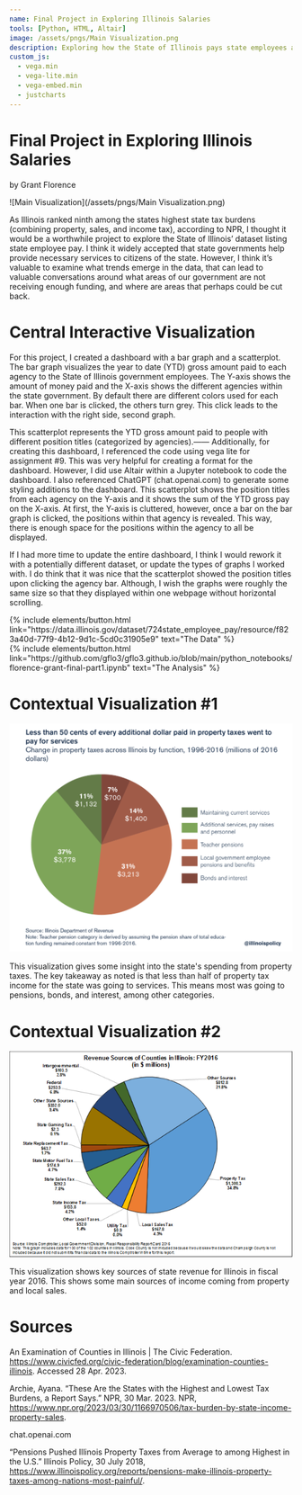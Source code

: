```yaml
---
name: Final Project in Exploring Illinois Salaries
tools: [Python, HTML, Altair]
image: /assets/pngs/Main Visualization.png
description: Exploring how the State of Illinois pays state employees across various agencies
custom_js:
  - vega.min
  - vega-lite.min
  - vega-embed.min
  - justcharts
---
```

# Final Project in Exploring Illinois Salaries
by Grant Florence

![Main Visualization](/assets/pngs/Main Visualization.png) 

As Illinois ranked ninth among the states highest state tax burdens (combining property, sales, and income tax), according to NPR, I thought it would be a worthwhile project to explore the State of Illinois’ dataset listing state employee pay. I think it widely accepted that state governments help provide necessary services to citizens of the state. However, I think it’s valuable to examine what trends emerge in the data, that can lead to valuable conversations around what areas of our government are not receiving enough funding, and where are areas that perhaps could be cut back.

# Central Interactive Visualization

<vegachart schema-url="{{ site.baseurl }}/assets/json/central_charts.json" style="width: 100%"></vegachart>

For this project, I created a dashboard with a bar graph and a scatterplot. The bar graph visualizes the year to date (YTD) gross amount paid to each agency to the State of Illinois government employees. The Y-axis shows the amount of money paid and the X-axis shows the different agencies within the state government. By default there are different colors used for each bar. When one bar is clicked, the others turn grey. This click leads to the interaction with the right side, second graph. 

This scatterplot represents the YTD gross amount paid to people with different position titles (categorized by agencies).—— Additionally, for creating this dashboard, I referenced the code using vega lite for assignment #9. This was very helpful for creating a format for the dashboard. However, I did use Altair within a Jupyter notebook to code the dashboard. I also referenced ChatGPT (chat.openai.com) to generate some styling additions to the dashboard. This scatterplot shows the position titles from each agency on the Y-axis and it shows the sum of the YTD gross pay on the X-axis. At first, the Y-axis is cluttered, however, once a bar on the bar graph is clicked, the positions within that agency is revealed. This way, there is enough space for the positions within the agency to all be displayed. 

If I had more time to update the entire dashboard, I think I would rework it with a potentially different dataset, or update the types of graphs I worked with. I do think that it was nice that the scatterplot showed the position titles upon clicking the agency bar. Although, I wish the graphs were roughly the same size so that they displayed within one webpage without horizontal scrolling.

<div class="left">
{% include elements/button.html link="https://data.illinois.gov/dataset/724state_employee_pay/resource/f823a40d-77f9-4b12-9d1c-5cd0c31905e9" text="The Data" %}
</div>

<div class="right">
{% include elements/button.html link="https://github.com/gflo3/gflo3.github.io/blob/main/python_notebooks/florence-grant-final-part1.ipynb" text="The Analysis" %}
</div>

# Contextual Visualization #1

![50cents](/assets/pngs/50cents.png) 

This visualization gives some insight into the state's spending from property taxes. The key takeaway as noted is that less than half of property tax income for the state was going to services. This means most was going to pensions, bonds, and interest, among other categories.

# Contextual Visualization #2

![revenue-illinois](/assets/pngs/revenue-illinois.png) 

This visualization shows key sources of state revenue for Illinois in fiscal year 2016. This shows some main sources of income coming from property and local sales.

# Sources

An Examination of Counties in Illinois | The Civic Federation. https://www.civicfed.org/civic-federation/blog/examination-counties-illinois. Accessed 28 Apr. 2023.

Archie, Ayana. “These Are the States with the Highest and Lowest Tax Burdens, a Report Says.” NPR, 30 Mar. 2023. NPR, https://www.npr.org/2023/03/30/1166970506/tax-burden-by-state-income-property-sales.

chat.openai.com

“Pensions Pushed Illinois Property Taxes from Average to among Highest in the U.S.” Illinois Policy, 30 July 2018, https://www.illinoispolicy.org/reports/pensions-make-illinois-property-taxes-among-nations-most-painful/.
